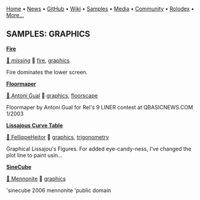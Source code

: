 [Home](https://qb64.com) • [News](../news.md) • [GitHub](../github.md) • [Wiki](../wiki.md) • [Samples](../samples.md) • [Media](../media.md) • [Community](../community.md) • [Rolodex](../rolodex.md) • [More...](../more.md)

## SAMPLES: GRAPHICS

**[Fire](fire/index.md)**

[🐝 *missing*](author-missing.md) 🔗 [fire](fire.md), [graphics](graphics.md)

Fire dominates the lower screen.

**[Floormaper](floormaper/index.md)**

[🐝 Antoni Gual](antoni-gual.md) 🔗 [graphics](graphics.md), [floorscape](floorscape.md)

Floormaper by Antoni Gual  for Rel's 9 LINER contest at QBASICNEWS.COM  1/2003

**[Lissajous Curve Table](lissajous-curve-table/index.md)**

[🐝 FellippeHeitor](fellippeheitor.md) 🔗 [graphics](graphics.md), [trigonometry](trigonometry.md)

Graphical Lissajou's Figures.  For added eye-candy-ness, I've changed the plot line to paint usin...

**[SineCube](sinecube/index.md)**

[🐝 Mennonite](mennonite.md) 🔗 [graphics](graphics.md)

'sinecube 2006 mennonite 'public domain

